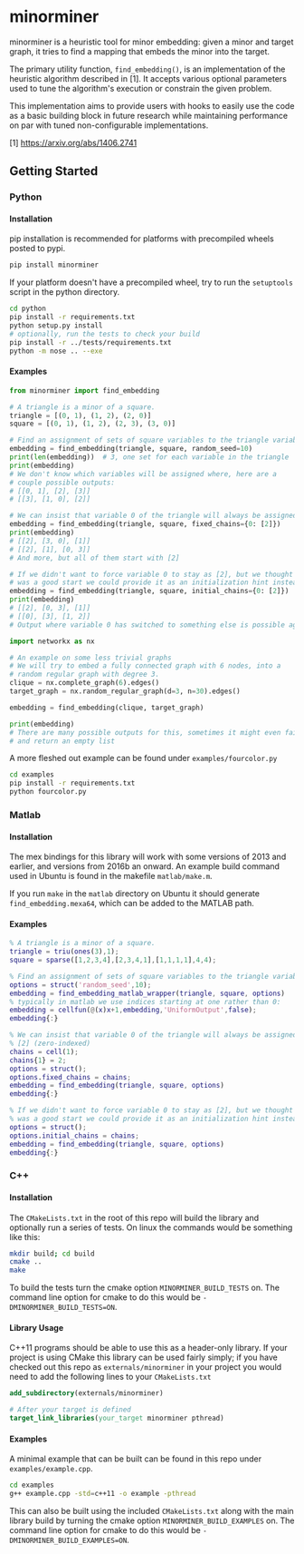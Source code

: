minorminer
==========

<!---[![Build Status](https://travis-ci.org/dwavesystems/minorminer.svg?branch=master)](https://travis-ci.org/dwavesystems/minorminer)
[![Build status](https://ci.appveyor.com/api/projects/status/34sj5t253mxwdhlg/branch/master?svg=true)](https://ci.appveyor.com/project/arcondello/minorminer)
[![Coverage Status](https://coveralls.io/repos/github/dwavesystems/minorminer/badge.svg?branch=master)](https://coveralls.io/github/dwavesystems/minorminer?branch=master)
[![Documentation Status](http://readthedocs.org/projects/minorminer/badge/?version=latest)](http://minorminer.readthedocs.io/en/latest/?badge=latest)-->

minorminer is a heuristic tool for minor embedding: given a minor and target graph, it tries to find a mapping that embeds the minor into the target.

The primary utility function, ```find_embedding()```, is an implementation of the heuristic algorithm described in [1]. It accepts various optional parameters used to tune the algorithm's execution or constrain the given problem.

This implementation aims to provide users with hooks to easily use the code as a basic building block in future research while maintaining performance on par with tuned non-configurable implementations.

[1] https://arxiv.org/abs/1406.2741


Getting Started
---------------

### Python

#### Installation

pip installation is recommended for platforms with precompiled wheels posted to pypi.

```bash
pip install minorminer
```

If your platform doesn't have a precompiled wheel, try to run the `setuptools` script
in the python directory.

```bash
cd python
pip install -r requirements.txt
python setup.py install
# optionally, run the tests to check your build
pip install -r ../tests/requirements.txt
python -m nose .. --exe
```

#### Examples
```python
from minorminer import find_embedding

# A triangle is a minor of a square.
triangle = [(0, 1), (1, 2), (2, 0)]
square = [(0, 1), (1, 2), (2, 3), (3, 0)]

# Find an assignment of sets of square variables to the triangle variables
embedding = find_embedding(triangle, square, random_seed=10)
print(len(embedding))  # 3, one set for each variable in the triangle
print(embedding)
# We don't know which variables will be assigned where, here are a
# couple possible outputs:
# [[0, 1], [2], [3]]
# [[3], [1, 0], [2]]
```

```python
# We can insist that variable 0 of the triangle will always be assigned to [2]
embedding = find_embedding(triangle, square, fixed_chains={0: [2]})
print(embedding)
# [[2], [3, 0], [1]]
# [[2], [1], [0, 3]]
# And more, but all of them start with [2]
```

```python
# If we didn't want to force variable 0 to stay as [2], but we thought that
# was a good start we could provide it as an initialization hint instead.
embedding = find_embedding(triangle, square, initial_chains={0: [2]})
print(embedding)
# [[2], [0, 3], [1]]
# [[0], [3], [1, 2]]
# Output where variable 0 has switched to something else is possible again.
```

```python
import networkx as nx

# An example on some less trivial graphs
# We will try to embed a fully connected graph with 6 nodes, into a
# random regular graph with degree 3.
clique = nx.complete_graph(6).edges()
target_graph = nx.random_regular_graph(d=3, n=30).edges()

embedding = find_embedding(clique, target_graph)

print(embedding)
# There are many possible outputs for this, sometimes it might even fail
# and return an empty list
```

A more fleshed out example can be found under `examples/fourcolor.py`

```bash
cd examples
pip install -r requirements.txt
python fourcolor.py
```

### Matlab

#### Installation

The mex bindings for this library will work with some versions of 2013 and earlier,
and versions from 2016b an onward. An example build command used in Ubuntu is
found in the makefile `matlab/make.m`.

If you run `make` in the `matlab` directory on Ubuntu it should generate
`find_embedding.mexa64`, which can be added to the MATLAB path.

#### Examples
```Matlab
% A triangle is a minor of a square.
triangle = triu(ones(3),1);
square = sparse([1,2,3,4],[2,3,4,1],[1,1,1,1],4,4);

% Find an assignment of sets of square variables to the triangle variables
options = struct('random_seed',10);
embedding = find_embedding_matlab_wrapper(triangle, square, options)
% typically in matlab we use indices starting at one rather than 0:
embedding = cellfun(@(x)x+1,embedding,'UniformOutput',false);
embedding{:}
```

```Matlab
% We can insist that variable 0 of the triangle will always be assigned to
% [2] (zero-indexed)
chains = cell(1);
chains{1} = 2;
options = struct();
options.fixed_chains = chains;
embedding = find_embedding(triangle, square, options)
embedding{:}
```

```Matlab
% If we didn't want to force variable 0 to stay as [2], but we thought that
% was a good start we could provide it as an initialization hint instead.
options = struct();
options.initial_chains = chains;
embedding = find_embedding(triangle, square, options)
embedding{:}
```

### C++

#### Installation

The `CMakeLists.txt` in the root of this repo will build the library and optionally run a series of tests. On linux the commands would be something like this:

```bash
mkdir build; cd build
cmake ..
make
```

To build the tests turn the cmake option `MINORMINER_BUILD_TESTS` on. The command line option for cmake to do this would be `-DMINORMINER_BUILD_TESTS=ON`.

#### Library Usage

C++11 programs should be able to use this as a header-only library. If your project is using CMake this library can be used fairly simply; if you have checked out this repo as `externals/minorminer` in your project you would need to add the following lines to your `CMakeLists.txt`

```CMake
add_subdirectory(externals/minorminer)

# After your target is defined
target_link_libraries(your_target minorminer pthread)
```

#### Examples

A minimal example that can be built can be found in this repo under `examples/example.cpp`.

```bash
cd examples
g++ example.cpp -std=c++11 -o example -pthread
```

This can also be built using the included `CMakeLists.txt` along with the main library build by turning the cmake option `MINORMINER_BUILD_EXAMPLES` on. The command line option for cmake to do this would be `-DMINORMINER_BUILD_EXAMPLES=ON`.
